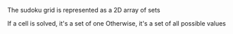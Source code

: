 The sudoku grid is represented as a 2D array of sets

If a cell is solved, it's a set of one
Otherwise, it's a set of all possible values

